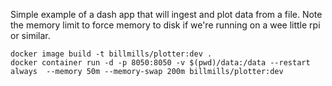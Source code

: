 Simple example of a dash app that will ingest and plot data from a file. Note the memory limit to force memory to disk if we're running on a wee little rpi or similar. 

```
docker image build -t billmills/plotter:dev .
docker container run -d -p 8050:8050 -v $(pwd)/data:/data --restart always  --memory 50m --memory-swap 200m billmills/plotter:dev
```